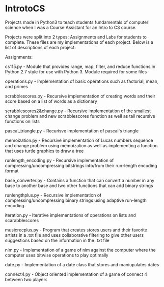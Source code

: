 # IntrotoCS
Projects made in Python3 to teach students fundamentals of computer science when I was a Course Assistant for an Intro to CS course. 

Projects were split into 2 types: Assignments and Labs for students to complete. These files are my implementations of each project.
Below is a list of descriptions of each project:

Assignments:

cs115.py - Module that provides range, map, filter, and reduce functions in Python 2.7 style for use with Python 3. Module required for some files

operations.py - Implementation of basic operations such as factorial, mean, and primes

scrabblescores.py - Recursive implementation of creating words and their score based on a list of words as a dictionary

scrabblescores2&change.py - Recursive implementation of the smallest change problem and new scrabblescores function as well as tail recursive functions on lists

pascal_triangle.py - Recurisve implementation of pascal's triangle

memoization.py - Recursive implementation of Lucas numbers sequence and change problem using memoization as well as implementing a function that uses turtle graphics to draw a tree

runlength_encoding.py - Recursive implementation of compressing/uncompressing bitstrings into/from their run-length encoding format

base_converter.py - Contains a function that can convert a number in any base to another base and two other functions that can add binary strings 

runlengthplus.py - Recursive implementation of compressing/uncompressing binary strings using adaptive run-length encoding.

iteration.py - Iterative implementations of operations on lists and scarabblescores

musicrecplus.py - Program that creates stores users and their favorite artists in a .txt file and uses collaborative filtering to give other users suggestions based on the information in the .txt file

nim.py - Implementation of a game of nim against the computer where the computer uses bitwise operations to play optimally

date.py - Implementation of a date class that stores and maniupulates dates

connect4.py - Object oriented implementation of a game of connect 4 between two players 
